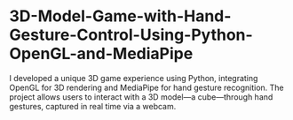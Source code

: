 # 3D-Model-Game-with-Hand-Gesture-Control-Using-Python-OpenGL-and-MediaPipe
I developed a unique 3D game experience using Python, integrating OpenGL for 3D rendering and MediaPipe for hand gesture recognition. The project allows users to interact with a 3D model—a cube—through hand gestures, captured in real time via a webcam.
